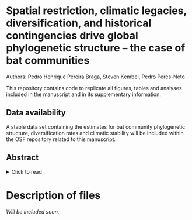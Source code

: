 # Spatial restriction, climatic legacies, diversification, and historical contingencies drive global phylogenetic structure – the case of bat communities

Authors: Pedro Henrique Pereira Braga, Steven Kembel, Pedro Peres-Neto

This repository contains code to replicate all figures, tables and  analyses included in the manuscript and in its supplementary information.

## Data availability

A stable data set containing the estimates for bat community phylogenetic structure, diversification rates and climatic stability will be included within the OSF repository related to this manuscript.

## Abstract

<details> 

<summary> Click to read </summary>

### Aim

Patterns of evolutionary relatedness among co-occurring species are driven by scale-dependent contemporary and historical processes. Yet, we still lack a detailed understanding of how paleoclimatic stability, local diversification rates and species pool extent determine the phylogenetic structure of biological communities. Here, we focused on bats – the most dominant and vagile group of mammals – and test the predictions of three biogeographical hypotheses that are particularly relevant to understanding how these drivers shaped the present-day phylogenetic community structure.

### Location

Worldwide, across restrictive spatial extents: global, east-west hemispheres, biogeographical realms, tectonic plates, biomes, and ecoregions.

### Time period

Last Glacial Maximum (~22,000 years ago) to present.

### Major taxa studied

Bats (Chiroptera).

### Methods 

We estimated the bat phylogenetic community structure across restrictive sampling pools and modeled it against sampling pool restriction, paleoclimatic stability, and bat in situ net diversification rates.

### Results

Limiting species pools from broader to local spatial scales strongly changed the phylogenetic structure of bat communities. The magnitude of these effects is less noticeable in the Old World, where frequent among-realm biota interchange could have been maintained through bats adaptive traits. Phylogenetically-structured bat communities are rare in regions that were much colder during the last glacial maximum in relation to the contemporary period, supporting the expectation that stable climate paves the way for increased phylogenetic clustering. Finally, increased in situ net diversification rates are associated with greater phylogenetic clustering in bat communities.

### Main conclusions

We show that the worldwide phylogenetic structure of bat assemblages is strongly driven by sampling pool restrictions, dispersal barriers, paleoclimatic stability and in situ diversification. The integrative framework used in our study, which can be applied to other taxonomic groups, has proven useful to not only explain the evolutionary dynamics of community assembly, but could also help solve well‐known problems related to scale-dependence in community phylogenetics.

</details>

# Description of files

*Will be included soon.*